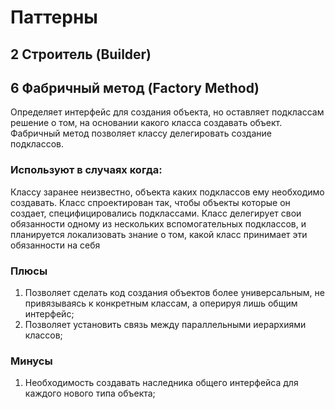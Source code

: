 # Паттерны

## 2 Строитель (Builder)

## 6 Фабричный метод (Factory Method)
Определяет интерфейс для создания объекта, но оставляет подклассам решение о том, на основании какого класса создавать объект.
Фабричный метод позволяет классу делегировать создание подклассов.

### Используют в случаях когда:
 Классу заранее неизвестно, объекта каких подклассов ему необходимо создавать.
 Класс спроектирован так, чтобы объекты которые он создает, специфицировались подклассами.
 Класс делегирует свои обязанности одному из нескольких вспомогательных подклассов, и планируется локализовать знание о том, какой класс принимает эти обязанности на себя
 
### Плюсы
 1) Позволяет сделать код создания объектов более универсальным, не привязываясь к конкретным классам, а оперируя лишь общим интерфейс;
 2) Позволяет установить связь между параллельными иерархиями классов; 
### Минусы
 1) Необходимость создавать наследника общего интерфейса для каждого нового типа объекта;